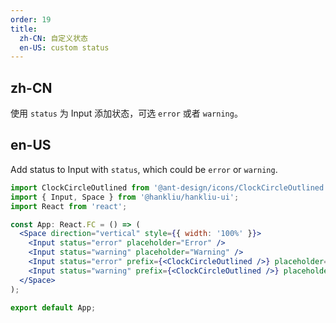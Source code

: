 ```yaml
---
order: 19
title:
  zh-CN: 自定义状态
  en-US: custom status
---
```


## zh-CN

使用 `status` 为 Input 添加状态，可选 `error` 或者 `warning`。

## en-US

Add status to Input with `status`, which could be `error` or `warning`.

```jsx
import ClockCircleOutlined from '@ant-design/icons/ClockCircleOutlined';
import { Input, Space } from '@hankliu/hankliu-ui';
import React from 'react';

const App: React.FC = () => (
  <Space direction="vertical" style={{ width: '100%' }}>
    <Input status="error" placeholder="Error" />
    <Input status="warning" placeholder="Warning" />
    <Input status="error" prefix={<ClockCircleOutlined />} placeholder="Error with prefix" />
    <Input status="warning" prefix={<ClockCircleOutlined />} placeholder="Warning with prefix" />
  </Space>
);

export default App;
```
